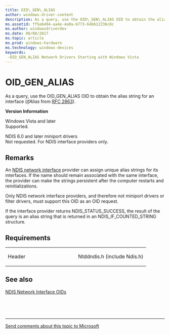 ```yaml
---
title: OID\_GEN\_ALIAS
author: windows-driver-content
description: As a query, use the OID\_GEN\_ALIAS OID to obtain the alias string for an interface (ifAlias from RFC 2863). Version Information Windows Vista and laterSupported. NDIS 6.0 and later miniport driversNot requested. For NDIS interface providers only.
ms.assetid: ff5e6494-aa4e-4a0a-b773-64b612236c8c
ms.author: windowsdriverdev
ms.date: 08/08/2017
ms.topic: article
ms.prod: windows-hardware
ms.technology: windows-devices
keywords: 
 -OID_GEN_ALIAS Network Drivers Starting with Windows Vista
---
```


# OID\_GEN\_ALIAS


As a query, use the OID\_GEN\_ALIAS OID to obtain the alias string for an interface (*ifAlias* from [RFC 2863](http://go.microsoft.com/fwlink/p/?linkid=84054)).

**Version Information**

<a href="" id="windows-vista-and-later"></a>Windows Vista and later  
Supported.

<a href="" id="ndis-6-0-and-later-miniport-drivers"></a>NDIS 6.0 and later miniport drivers  
Not requested. For NDIS interface providers only.

Remarks
-------

An [NDIS network interface](https://msdn.microsoft.com/library/windows/hardware/ff566527) provider can assign unique alias strings for its interfaces. If the name should remain associated with the same interface, the provider can make the strings persistent after the computer restarts and reinitializations.

Only NDIS network interface providers, and therefore not miniport drivers or filter drivers, must support this OID as an OID request.

If the interface provider returns NDIS\_STATUS\_SUCCESS, the result of the query is an alias string that is returned in an NDIS\_IF\_COUNTED\_STRING structure.

Requirements
------------

<table>
<colgroup>
<col width="50%" />
<col width="50%" />
</colgroup>
<tbody>
<tr class="odd">
<td><p>Header</p></td>
<td>Ntddndis.h (include Ndis.h)</td>
</tr>
</tbody>
</table>

## See also


[NDIS Network Interface OIDs](https://msdn.microsoft.com/library/windows/hardware/ff566545)

 

 


--------------------
[Send comments about this topic to Microsoft](mailto:wsddocfb@microsoft.com?subject=Documentation%20feedback%20%5Bnetvista\netvista%5D:%20OID_GEN_ALIAS%20%20RELEASE:%20%288/8/2017%29&body=%0A%0APRIVACY%20STATEMENT%0A%0AWe%20use%20your%20feedback%20to%20improve%20the%20documentation.%20We%20don't%20use%20your%20email%20address%20for%20any%20other%20purpose,%20and%20we'll%20remove%20your%20email%20address%20from%20our%20system%20after%20the%20issue%20that%20you're%20reporting%20is%20fixed.%20While%20we're%20working%20to%20fix%20this%20issue,%20we%20might%20send%20you%20an%20email%20message%20to%20ask%20for%20more%20info.%20Later,%20we%20might%20also%20send%20you%20an%20email%20message%20to%20let%20you%20know%20that%20we've%20addressed%20your%20feedback.%0A%0AFor%20more%20info%20about%20Microsoft's%20privacy%20policy,%20see%20http://privacy.microsoft.com/default.aspx. "Send comments about this topic to Microsoft")


